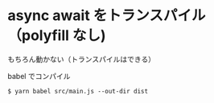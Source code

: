 # async await をトランスパイル（polyfill なし)

もちろん動かない（トランスパイルはできる）

babel でコンパイル

```
$ yarn babel src/main.js --out-dir dist
```
